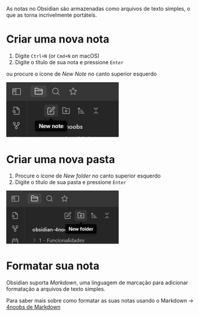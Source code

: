 As notas no Obsidian são armazenadas como arquivos de texto simples, o que as torna incrivelmente portáteis. 

# Criar uma nova nota

1.  Digite `Ctrl+N` (or `Cmd+N` on macOS)
2.  Digite o título de sua nota e pressione `Enter`

ou procure o ícone de *New Note* no canto superior esquerdo

<img src="/assets/new-note.png" width="300px" />

# Criar uma nova pasta

1.  Procure o ícone de *New folder* no canto superior esquerdo
2.  Digite o título de sua pasta e pressione `Enter`

<img src="/assets/new-folder.png" width="300px" />

# Formatar sua nota

Obsidian suporta *Markdown*, uma linguagem de marcação para adicionar formatação a arquivos de texto simples.

Para saber mais sobre como formatar as suas notas usando o Markdown -> [4noobs de Markdown](https://github.com/jpaulohe4rt/markdown4noobs)
